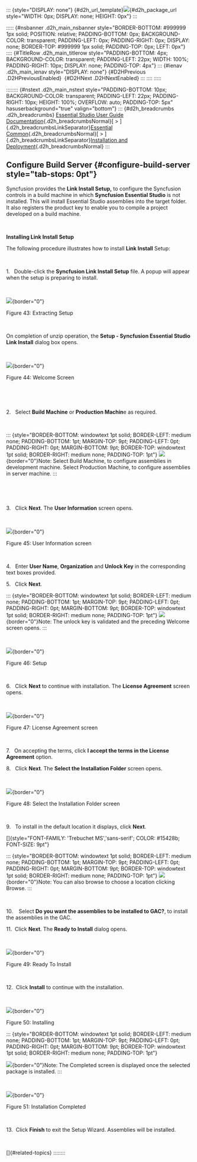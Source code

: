 ::: {style="DISPLAY: none"}
[](ms-xhelp:///?Id=d2h_url_template){#d2h_url_template}![](!package_url!){#d2h_package_url style="WIDTH: 0px; DISPLAY: none; HEIGHT: 0px"}
:::

::::: {#nsbanner .d2h_main_nsbanner style="BORDER-BOTTOM: #999999 1px solid; POSITION: relative; PADDING-BOTTOM: 0px; BACKGROUND-COLOR: transparent; PADDING-LEFT: 0px; PADDING-RIGHT: 0px; DISPLAY: none; BORDER-TOP: #999999 1px solid; PADDING-TOP: 0px; LEFT: 0px"}
:::: {#TitleRow .d2h_main_titlerow style="PADDING-BOTTOM: 4px; BACKGROUND-COLOR: transparent; PADDING-LEFT: 22px; WIDTH: 100%; PADDING-RIGHT: 10px; DISPLAY: none; PADDING-TOP: 4px"}
::: {#ienav .d2h_main_ienav style="DISPLAY: none"}
[](ms-xhelp:///?Id=fd2b3a50-6268-4a94-aec3-6d22d8eae48a){#D2HPrevious .D2HPreviousEnabled}  [](ms-xhelp:///?Id=24db7689-7f10-4763-98ba-de2ac7caf91c){#D2HNext .D2HNextEnabled}
:::
::::
:::::

:::::::: {#nstext .d2h_main_nstext style="PADDING-BOTTOM: 10px; BACKGROUND-COLOR: transparent; PADDING-LEFT: 22px; PADDING-RIGHT: 10px; HEIGHT: 100%; OVERFLOW: auto; PADDING-TOP: 5px" hasuserbackground="true" valign="bottom"}
::: {#d2h_breadcrumbs .d2h_breadcrumbs}
[Essential Studio User Guide Documentation](ms-xhelp:///?Id=12457748-09e3-4d74-a240-8e049cedf030){.d2h_breadcrumbsNormal}[ \> ]{.d2h_breadcrumbsLinkSeparator}[Essential Common](ms-xhelp:///?Id=2bfe10b6-fac1-4f91-a173-04db314f10c3){.d2h_breadcrumbsNormal}[ \> ]{.d2h_breadcrumbsLinkSeparator}[Installation and Deployment](ms-xhelp:///?Id=edacfc75-68a5-4518-870d-ce716c583177){.d2h_breadcrumbsNormal}
:::

## Configure Build Server {#configure-build-server style="tab-stops: 0pt"}

Syncfusion provides the **Link Install Setup,** to configure the Syncfusion controls in a build machine in which **Syncfusion Essential Studio** is not installed. This will install Essential Studio assemblies into the target folder.  It also registers the product key to enable you to compile a project developed on a build machine.

 

**Installing Link Install Setup**

The following procedure illustrates how to install **Link Install** Setup:

 

1.   Double-click the **Syncfusion Link Install Setup** file. A popup will appear when the setup is preparing to install.

 

![](ImagesExt/image67_47.png){border="0"}

Figure 43: Extracting Setup

 

On completion of unzip operation, the **Setup - Syncfusion Essential Studio Link Install** dialog box opens.

 

![](ImagesExt/image67_48.jpg){border="0"}

Figure 44: Welcome Screen

 

 

2.   Select **Build Machine** or **Production Machin**e as required.

 

::: {style="BORDER-BOTTOM: windowtext 1pt solid; BORDER-LEFT: medium none; PADDING-BOTTOM: 1pt; MARGIN-TOP: 9pt; PADDING-LEFT: 0pt; PADDING-RIGHT: 0pt; MARGIN-BOTTOM: 9pt; BORDER-TOP: windowtext 1pt solid; BORDER-RIGHT: medium none; PADDING-TOP: 1pt"}
![](ImagesExt/image67_1.jpg){border="0"}Note: Select Build Machine, to configure assemblies in development machine. Select Production Machine, to configure assemblies in server machine.
:::

 

 

3.   Click **Next**. The **User Information** screen opens.

 

![](ImagesExt/image67_49.jpg){border="0"}

Figure 45: User Information screen

 

4.   Enter **User Name**, **Organization** and **Unlock Key** in the corresponding text boxes provided.

5.   Click **Next**.

::: {style="BORDER-BOTTOM: windowtext 1pt solid; BORDER-LEFT: medium none; PADDING-BOTTOM: 1pt; MARGIN-TOP: 9pt; PADDING-LEFT: 0pt; PADDING-RIGHT: 0pt; MARGIN-BOTTOM: 9pt; BORDER-TOP: windowtext 1pt solid; BORDER-RIGHT: medium none; PADDING-TOP: 1pt"}
![](ImagesExt/image67_1.jpg){border="0"}Note: The unlock key is validated and the preceding Welcome screen opens.
:::

 

![](ImagesExt/image67_50.jpg){border="0"}

Figure 46: Setup

 

6.   Click **Next** to continue with installation. The **License Agreement** screen opens.

 

![](ImagesExt/image67_51.jpg){border="0"}

Figure 47: License Agreement screen

 

7.   On accepting the terms, click **I accept the terms in the License Agreement** option.

8.   Click **Next**. The **Select the Installation Folder** screen opens.

 

![](ImagesExt/image67_52.jpg){border="0"}

Figure 48: Select the Installation Folder screen

 

9.   To install in the default location it displays, click **Next**.

[]{style="FONT-FAMILY: 'Trebuchet MS','sans-serif'; COLOR: #15428b; FONT-SIZE: 9pt"} 

::: {style="BORDER-BOTTOM: windowtext 1pt solid; BORDER-LEFT: medium none; PADDING-BOTTOM: 1pt; MARGIN-TOP: 9pt; PADDING-LEFT: 0pt; PADDING-RIGHT: 0pt; MARGIN-BOTTOM: 9pt; BORDER-TOP: windowtext 1pt solid; BORDER-RIGHT: medium none; PADDING-TOP: 1pt"}
![](ImagesExt/image67_1.jpg){border="0"}Note: You can also browse to choose a location clicking Browse.
:::

 

10.    Select **Do you want the assemblies to be installed to GAC?**, to install the assemblies in the GAC.

11.  Click **Next**. The **Ready to Install** dialog opens.

 

![](ImagesExt/image67_53.jpg){border="0"}

Figure 49: Ready To Install

 

12.  Click **Install** to continue with the installation.

 

![](ImagesExt/image67_54.jpg){border="0"}

Figure 50: Installing

::: {style="BORDER-BOTTOM: windowtext 1pt solid; BORDER-LEFT: medium none; PADDING-BOTTOM: 1pt; MARGIN-TOP: 9pt; PADDING-LEFT: 0pt; PADDING-RIGHT: 0pt; MARGIN-BOTTOM: 9pt; BORDER-TOP: windowtext 1pt solid; BORDER-RIGHT: medium none; PADDING-TOP: 1pt"}
 

![](ImagesExt/image67_1.jpg){border="0"}Note: The Completed screen is displayed once the selected package is installed.
:::

 

![](ImagesExt/image67_55.jpg){border="0"}

Figure 51: Installation Completed

 

13.  Click **Finish** to exit the Setup Wizard. Assemblies will be installed.

 

[]{#related-topics}
::::::::
